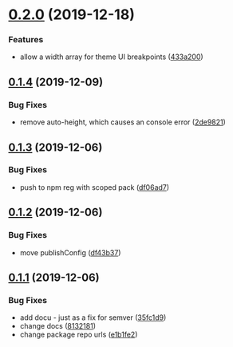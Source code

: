 # [0.2.0](https://github.com/fourforbusiness/corporate-brand-logo/compare/v0.1.4...v0.2.0) (2019-12-18)


### Features

* allow a width array for theme UI breakpoints ([433a200](https://github.com/fourforbusiness/corporate-brand-logo/commit/433a200ee81c2a3848c8afc5e81fae85f0699c96))

## [0.1.4](https://github.com/fourforbusiness/corporate-brand-logo/compare/v0.1.3...v0.1.4) (2019-12-09)


### Bug Fixes

* remove auto-height, which causes an console error ([2de9821](https://github.com/fourforbusiness/corporate-brand-logo/commit/2de982140df8d3e9b33b344c4d355b2d2a7481b0))

## [0.1.3](https://github.com/fourforbusiness/corporate-brand-logo/compare/v0.1.2...v0.1.3) (2019-12-06)


### Bug Fixes

* push to npm reg with scoped pack ([df06ad7](https://github.com/fourforbusiness/corporate-brand-logo/commit/df06ad7b58842d4f2df4a57aeac65bc5e55220db))

## [0.1.2](https://github.com/fourforbusiness/corporate-brand-logo/compare/v0.1.1...v0.1.2) (2019-12-06)


### Bug Fixes

* move publishConfig ([df43b37](https://github.com/fourforbusiness/corporate-brand-logo/commit/df43b3798f40e289504e92dadbe5e6d4d8144483))

## [0.1.1](https://github.com/fourforbusiness/corporate-brand-logo/compare/v0.1.0...v0.1.1) (2019-12-06)


### Bug Fixes

* add docu - just as a fix for semver ([35fc1d9](https://github.com/fourforbusiness/corporate-brand-logo/commit/35fc1d9f77c70e81ff841f86be5529c7233412c8))
* change docs ([8132181](https://github.com/fourforbusiness/corporate-brand-logo/commit/8132181c0ebe70939ebb8f447a8fcab0c358dbc6))
* change package repo urls ([e1b1fe2](https://github.com/fourforbusiness/corporate-brand-logo/commit/e1b1fe29eaab558e18af0f4957ce49387b22b72b))
